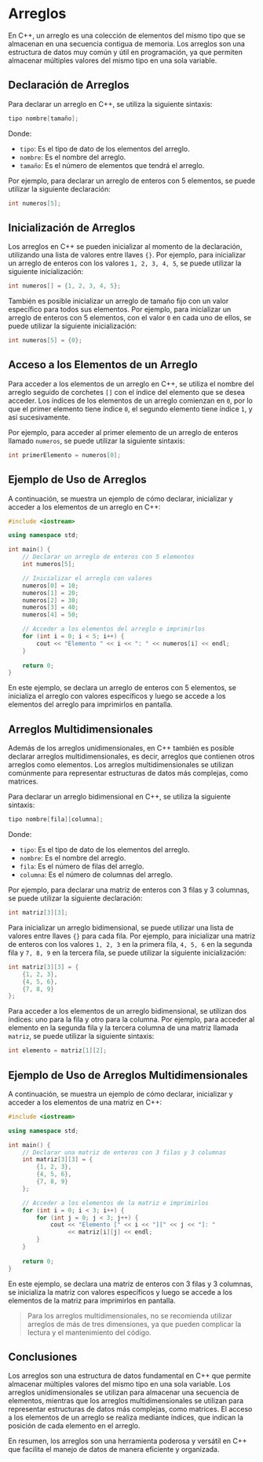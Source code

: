 # Arreglos

En C++, un arreglo es una colección de elementos del mismo tipo que se almacenan en una secuencia contigua de memoria.
Los arreglos son una estructura de datos muy común y útil en programación, ya que permiten almacenar múltiples valores
del mismo tipo en una sola variable.

## Declaración de Arreglos

Para declarar un arreglo en C++, se utiliza la siguiente sintaxis:

```c++
tipo nombre[tamaño];
```

Donde:

- `tipo`: Es el tipo de dato de los elementos del arreglo.
- `nombre`: Es el nombre del arreglo.
- `tamaño`: Es el número de elementos que tendrá el arreglo.

Por ejemplo, para declarar un arreglo de enteros con 5 elementos, se puede utilizar la siguiente declaración:

```c++
int numeros[5];
```

## Inicialización de Arreglos

Los arreglos en C++ se pueden inicializar al momento de la declaración, utilizando una lista de valores entre llaves
`{}`. Por ejemplo, para inicializar un arreglo de enteros con los valores `1, 2, 3, 4, 5`, se puede utilizar la
siguiente inicialización:

```c++
int numeros[] = {1, 2, 3, 4, 5};
```

También es posible inicializar un arreglo de tamaño fijo con un valor específico para todos sus elementos. Por ejemplo,
para inicializar un arreglo de enteros con 5 elementos, con el valor `0` en cada uno de ellos, se puede utilizar la
siguiente inicialización:

```c++
int numeros[5] = {0};
```

## Acceso a los Elementos de un Arreglo

Para acceder a los elementos de un arreglo en C++, se utiliza el nombre del arreglo seguido de corchetes `[]` con el
índice del elemento que se desea acceder. Los índices de los elementos de un arreglo comienzan en `0`, por lo que el
primer elemento tiene índice `0`, el segundo elemento tiene índice `1`, y así sucesivamente.

Por ejemplo, para acceder al primer elemento de un arreglo de enteros llamado `numeros`, se puede utilizar la siguiente
sintaxis:

```c++
int primerElemento = numeros[0];
```

## Ejemplo de Uso de Arreglos

A continuación, se muestra un ejemplo de cómo declarar, inicializar y acceder a los elementos de un arreglo en C++:

```c++
#include <iostream>

using namespace std;

int main() {
    // Declarar un arreglo de enteros con 5 elementos
    int numeros[5];

    // Inicializar el arreglo con valores
    numeros[0] = 10;
    numeros[1] = 20;
    numeros[2] = 30;
    numeros[3] = 40;
    numeros[4] = 50;

    // Acceder a los elementos del arreglo e imprimirlos
    for (int i = 0; i < 5; i++) {
        cout << "Elemento " << i << ": " << numeros[i] << endl;
    }
    
    return 0;
}
```

En este ejemplo, se declara un arreglo de enteros con 5 elementos, se inicializa el arreglo con valores específicos y
luego se accede a los elementos del arreglo para imprimirlos en pantalla.

## Arreglos Multidimensionales

Además de los arreglos unidimensionales, en C++ también es posible declarar arreglos multidimensionales, es decir,
arreglos que contienen otros arreglos como elementos. Los arreglos multidimensionales se utilizan comúnmente para
representar estructuras de datos más complejas, como matrices.

Para declarar un arreglo bidimensional en C++, se utiliza la siguiente sintaxis:

```c++
tipo nombre[fila][columna];
```

Donde:

- `tipo`: Es el tipo de dato de los elementos del arreglo.
- `nombre`: Es el nombre del arreglo.
- `fila`: Es el número de filas del arreglo.
- `columna`: Es el número de columnas del arreglo.

Por ejemplo, para declarar una matriz de enteros con 3 filas y 3 columnas, se puede utilizar la siguiente declaración:

```c++
int matriz[3][3];
```

Para inicializar un arreglo bidimensional, se puede utilizar una lista de valores entre llaves `{}` para cada fila. Por
ejemplo, para inicializar una matriz de enteros con los valores `1, 2, 3` en la primera fila, `4, 5, 6` en la segunda
fila
y `7, 8, 9` en la tercera fila, se puede utilizar la siguiente inicialización:

```c++
int matriz[3][3] = {
    {1, 2, 3},
    {4, 5, 6},
    {7, 8, 9}
};
```

Para acceder a los elementos de un arreglo bidimensional, se utilizan dos índices: uno para la fila y otro para la
columna. Por ejemplo, para acceder al elemento en la segunda fila y la tercera columna de una matriz llamada `matriz`,
se puede utilizar la siguiente sintaxis:

```c++
int elemento = matriz[1][2];
```

## Ejemplo de Uso de Arreglos Multidimensionales

A continuación, se muestra un ejemplo de cómo declarar, inicializar y acceder a los elementos de una matriz en C++:

```c++
#include <iostream>

using namespace std;

int main() {
    // Declarar una matriz de enteros con 3 filas y 3 columnas
    int matriz[3][3] = {
        {1, 2, 3},
        {4, 5, 6},
        {7, 8, 9}
    };

    // Acceder a los elementos de la matriz e imprimirlos
    for (int i = 0; i < 3; i++) {
        for (int j = 0; j < 3; j++) {
            cout << "Elemento [" << i << "][" << j << "]: " 
                 << matriz[i][j] << endl;
        }
    }
    
    return 0;
}
```

En este ejemplo, se declara una matriz de enteros con 3 filas y 3 columnas, se inicializa la matriz con valores
específicos y luego se accede a los elementos de la matriz para imprimirlos en pantalla.

> Para los arreglos multidimensionales, no se recomienda utilizar arreglos de más de tres dimensiones, ya que pueden
> complicar la lectura y el mantenimiento del código.

## Conclusiones

Los arreglos son una estructura de datos fundamental en C++ que permite almacenar múltiples valores del mismo tipo en
una sola variable. Los arreglos unidimensionales se utilizan para almacenar una secuencia de elementos, mientras que los
arreglos multidimensionales se utilizan para representar estructuras de datos más complejas, como matrices. El acceso a
los elementos de un arreglo se realiza mediante índices, que indican la posición de cada elemento en el arreglo.

En resumen, los arreglos son una herramienta poderosa y versátil en C++ que facilita el manejo de datos de manera
eficiente y organizada.